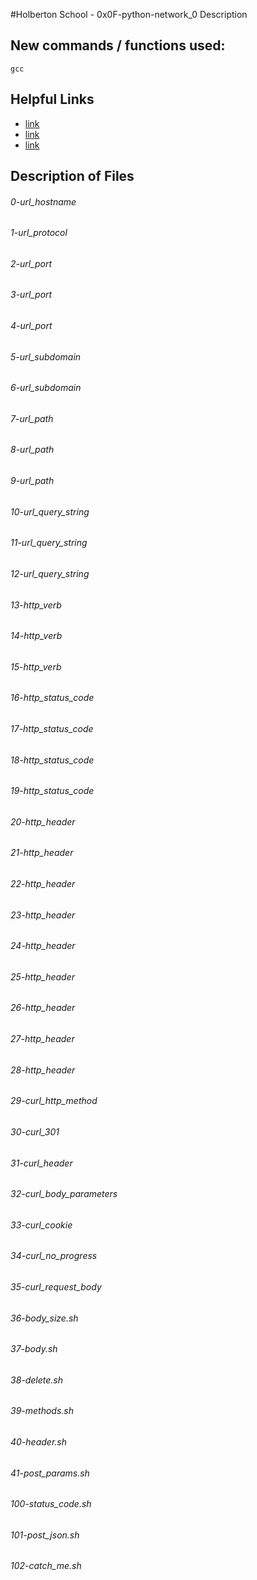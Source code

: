 #Holberton School - 0x0F-python-network_0
Description

## New commands / functions used:
``gcc``

## Helpful Links
* [link](https://www.ntu.edu.sg/home/ehchua/programming/webprogramming/HTTP_Basics.html)
* [link](https://developer.mozilla.org/en-US/docs/Web/HTTP/Cookies)
* [link](https://intranet.hbtn.io/concepts/51)

## Description of Files
<h6>0-url_hostname</h6>

<h6>1-url_protocol</h6>

<h6>2-url_port</h6>

<h6>3-url_port</h6>

<h6>4-url_port</h6>

<h6>5-url_subdomain</h6>

<h6>6-url_subdomain</h6>

<h6>7-url_path</h6>

<h6>8-url_path</h6>

<h6>9-url_path</h6>

<h6>10-url_query_string</h6>

<h6>11-url_query_string</h6>

<h6>12-url_query_string</h6>

<h6>13-http_verb</h6>

<h6>14-http_verb</h6>

<h6>15-http_verb</h6>

<h6>16-http_status_code</h6>

<h6>17-http_status_code</h6>

<h6>18-http_status_code</h6>

<h6>19-http_status_code</h6>

<h6>20-http_header</h6>

<h6>21-http_header</h6>

<h6>22-http_header</h6>

<h6>23-http_header</h6>

<h6>24-http_header</h6>

<h6>25-http_header</h6>

<h6>26-http_header</h6>

<h6>27-http_header</h6>

<h6>28-http_header</h6>

<h6>29-curl_http_method</h6>

<h6>30-curl_301</h6>

<h6>31-curl_header</h6>

<h6>32-curl_body_parameters</h6>

<h6>33-curl_cookie</h6>

<h6>34-curl_no_progress</h6>

<h6>35-curl_request_body</h6>

<h6>36-body_size.sh</h6>

<h6>37-body.sh</h6>

<h6>38-delete.sh</h6>

<h6>39-methods.sh</h6>

<h6>40-header.sh</h6>

<h6>41-post_params.sh</h6>

<h6>100-status_code.sh</h6>

<h6>101-post_json.sh</h6>

<h6>102-catch_me.sh</h6>

